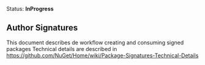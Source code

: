 Status: **InProgress**

## Author Signatures

This document describes de workflow creating and consuming signed packages
Technical details are described in https://github.com/NuGet/Home/wiki/Package-Signatures-Technical-Details

